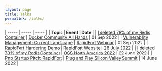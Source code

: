 ```yaml
---
layout: page
title: Talks
permalink: /talks/
---
```


| ----- | ----- | ----- |
| <b> Topic </b> |<b> Event </b>| <b> Date </b> |
| [I deleted 78% of my Redis Container](https://youtu.be/EGrvOUp_5OY) | [Docker Community All Hands](https://www.docker.com/events/community-all-hands/) | 01 Sep 2022 |
| [Vulnerability Management: Current Landscape]() | [RapidFort Webinar](https://www.rapidfort.com/news/vulnerability-management-current-landscape) | 01 Sep 2022 |
| [RapidFort Hardening Demo](https://vimeo.com/733742547) | [RapidFort Website](https://www.rapidfort.com/container-hardening) | 26 July 2022 |
| [I deleted 78% of my Redis Container](https://vimeo.com/747289955) | [OSS North America 2022](https://ossna2022.sched.com/event/1462t/sponsored-session-i-deleted-78-of-my-redis-containers-and-they-still-run-rajeev-thakur-vinod-gupta-rapidfort) | 22 June 2022 |
| [Pnp Startup Pitch: RapidFort](https://vimeo.com/733727935) | [Plug and Play Silicon Valley Summit](https://www.plugandplaytechcenter.com/silicon-valley-june-summit-2022/#Batches) | 14 June 2022 |
